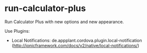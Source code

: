 # run-calculator-plus
Run Calculator Plus with new options and new appearance.

Use Plugins:

* Local Notifications: de.appplant.cordova.plugin.local-notification (http://ionicframework.com/docs/v2/native/local-notifications/)
